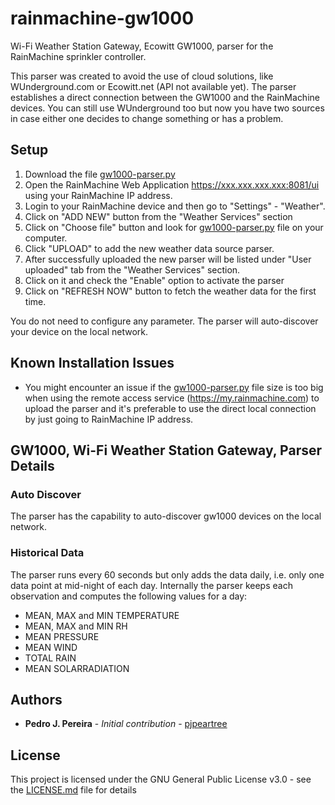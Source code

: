 # rainmachine-gw1000
Wi-Fi Weather Station Gateway, Ecowitt GW1000, parser for the RainMachine sprinkler controller.

This parser was created to avoid the use of cloud solutions, like WUnderground.com or Ecowitt.net (API not available yet). The parser establishes a direct connection between the GW1000 and the RainMachine devices. You can still use WUnderground
too but now you have two sources in case either one decides to change something or has a problem.

## Setup
1. Download the file [gw1000-parser.py](https://raw.githubusercontent.com/pjpeartree/rainmachine-gw1000/master/gw1000-parser.py)
2. Open the RainMachine Web Application https://xxx.xxx.xxx.xxx:8081/ui using your RainMachine IP address.
3. Login to your RainMachine device and then go to "Settings" - "Weather".
4. Click on "ADD NEW" button from the "Weather Services" section
5. Click on "Choose file" button and look for [gw1000-parser.py](https://raw.githubusercontent.com/pjpeartree/rainmachine-gw1000/master/gw1000-parser.py) file on your computer.
6. Click "UPLOAD" to add the new weather data source parser.
7. After successfully uploaded the new parser will be listed under "User uploaded" tab from the "Weather Services" section.
8. Click on it and check the "Enable" option to activate the parser
9. Click on "REFRESH NOW" button to fetch the weather data for the first time.

You do not need to configure any parameter. The parser will auto-discover your device on the local network.

## Known Installation Issues
* You might encounter an issue if the [gw1000-parser.py](https://raw.githubusercontent.com/pjpeartree/rainmachine-gw1000/master/gw1000-parser.py) file size is too big when using the remote access service (https://my.rainmachine.com) to upload the parser and it's preferable to use the direct local connection by just going to RainMachine IP address.
 
## GW1000, Wi-Fi Weather Station Gateway, Parser Details

### Auto Discover
The parser has the capability to auto-discover gw1000 devices on the local network.

### Historical Data
The parser runs every 60 seconds but only adds the data daily, i.e. only one data point at mid-night of each day.
Internally the parser keeps each observation and computes the following values for a day:
* MEAN, MAX and MIN TEMPERATURE
* MEAN, MAX and MIN RH
* MEAN PRESSURE
* MEAN WIND
* TOTAL RAIN
* MEAN SOLARRADIATION

## Authors

* **Pedro J. Pereira** - *Initial contribution* - [pjpeartree](https://github.com/pjpeartree)


## License

This project is licensed under the GNU General Public License v3.0 - see the [LICENSE.md](LICENSE.md) file for details
